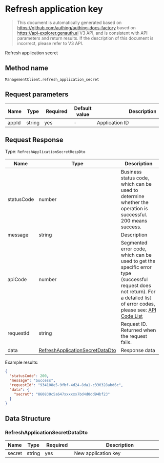 # Refresh application key

<!--
Warning ⚠️:
Do not modify this document directly,
https://github.com/Authing/authing-docs-factory
Use this project to generate
-->

<LastUpdated />

> This document is automatically generated based on https://github.com/authing/authing-docs-factory based on https://api-explorer.genauth.ai V3 API, and is consistent with API parameters and return results. If the description of this document is incorrect, please refer to V3 API.

Refresh application secret

## Method name

`ManagementClient.refresh_application_secret`

## Request parameters

| Name  | Type   | <div style="width:80px">Required</div> | <div style="width:60px">Default value</div> | <div style="width:300px">Description</div> | <div style="width:200px">Sample value</div> |
| ----- | ------ | -------------------------------------- | ------------------------------------------- | ------------------------------------------ | ------------------------------------------- |
| appId | string | yes                                    | -                                           | Application ID                             | `6229ffaxxxxxxxxcade3e3d9`                  |

## Request Response

Type: `RefreshApplicationSecretRespDto`

| Name       | Type                                                                           | Description                                                                                                                                                                                                                                                                                                                                         |
| ---------- | ------------------------------------------------------------------------------ | --------------------------------------------------------------------------------------------------------------------------------------------------------------------------------------------------------------------------------------------------------------------------------------------------------------------------------------------------- |
| statusCode | number                                                                         | Business status code, which can be used to determine whether the operation is successful. 200 means success.                                                                                                                                                                                                                                        |
| message    | string                                                                         | Description                                                                                                                                                                                                                                                                                                                                         |
| apiCode    | number                                                                         | Segmented error code, which can be used to get the specific error type (successful request does not return). For a detailed list of error codes, please see: [API Code List](https://api-explorer.genauth.ai/?tag=group/%E5%BC%80%E5%8F%91%E5%87%86%E5%A4%87#tag/%E5%BC%80%E5%8F%91%E5%87%86%E5%A4%87/%E9%94%99%E8%AF%AF%E5%A4%84%E7%90%86/apiCode) |
| requestId  | string                                                                         | Request ID. Returned when the request fails.                                                                                                                                                                                                                                                                                                        |
| data       | <a href="#RefreshApplicationSecretDataDto">RefreshApplicationSecretDataDto</a> | Response data                                                                                                                                                                                                                                                                                                                                       |

Example results:

```json
{
  "statusCode": 200,
  "message": "Success",
  "requestId": "934108e5-9fbf-4d24-8da1-c330328abd6c",
  "data": {
    "secret": "860830c5a647xxxxxx7bd4d0dd94bf23"
  }
}
```

## Data Structure

### <a id="RefreshApplicationSecretDataDto"></a> RefreshApplicationSecretDataDto

| Name   | Type   | <div style="width:80px">Required</div> | <div style="width:300px">Description</div> | <div style="width:200px">Sample value</div> |
| ------ | ------ | -------------------------------------- | ------------------------------------------ | ------------------------------------------- |
| secret | string | yes                                    | New application key                        | `860830c5a647xxxxxx7bd4d0dd94bf23`          |
